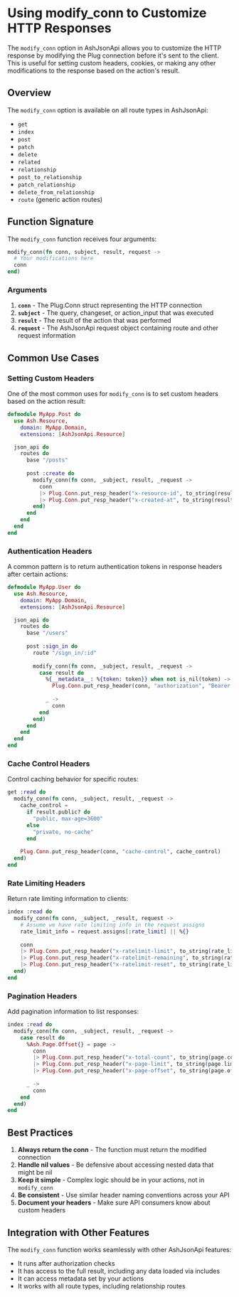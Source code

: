 # Using modify_conn to Customize HTTP Responses

The `modify_conn` option in AshJsonApi allows you to customize the HTTP response by modifying the Plug connection before it's sent to the client. This is useful for setting custom headers, cookies, or making any other modifications to the response based on the action's result.

## Overview

The `modify_conn` option is available on all route types in AshJsonApi:
- `get`
- `index`
- `post`
- `patch`
- `delete`
- `related`
- `relationship`
- `post_to_relationship`
- `patch_relationship`
- `delete_from_relationship`
- `route` (generic action routes)

## Function Signature

The `modify_conn` function receives four arguments:

```elixir
modify_conn(fn conn, subject, result, request ->
  # Your modifications here
  conn
end)
```

### Arguments

1. **`conn`** - The Plug.Conn struct representing the HTTP connection
2. **`subject`** - The query, changeset, or action_input that was executed
3. **`result`** - The result of the action that was performed
4. **`request`** - The AshJsonApi request object containing route and other request information

## Common Use Cases

### Setting Custom Headers

One of the most common uses for `modify_conn` is to set custom headers based on the action result:

```elixir
defmodule MyApp.Post do
  use Ash.Resource,
    domain: MyApp.Domain,
    extensions: [AshJsonApi.Resource]

  json_api do
    routes do
      base "/posts"
      
      post :create do
        modify_conn(fn conn, _subject, result, _request ->
          conn
          |> Plug.Conn.put_resp_header("x-resource-id", to_string(result.id))
          |> Plug.Conn.put_resp_header("x-created-at", to_string(result.created_at))
        end)
      end
    end
  end
end
```

### Authentication Headers

A common pattern is to return authentication tokens in response headers after certain actions:

```elixir
defmodule MyApp.User do
  use Ash.Resource,
    domain: MyApp.Domain,
    extensions: [AshJsonApi.Resource]

  json_api do
    routes do
      base "/users"
      
      post :sign_in do
        route "/sign_in/:id"
        
        modify_conn(fn conn, _subject, result, _request ->
          case result do
            %{__metadata__: %{token: token}} when not is_nil(token) ->
              Plug.Conn.put_resp_header(conn, "authorization", "Bearer #{token}")
            
            _ ->
              conn
          end
        end)
      end
    end
  end
end
```

### Cache Control Headers

Control caching behavior for specific routes:

```elixir
get :read do
  modify_conn(fn conn, _subject, result, _request ->
    cache_control = 
      if result.public? do
        "public, max-age=3600"
      else
        "private, no-cache"
      end
    
    Plug.Conn.put_resp_header(conn, "cache-control", cache_control)
  end)
end
```


### Rate Limiting Headers

Return rate limiting information to clients:

```elixir
index :read do
  modify_conn(fn conn, _subject, _result, request ->
    # Assume we have rate limiting info in the request assigns
    rate_limit_info = request.assigns[:rate_limit] || %{}
    
    conn
    |> Plug.Conn.put_resp_header("x-ratelimit-limit", to_string(rate_limit_info[:limit] || 100))
    |> Plug.Conn.put_resp_header("x-ratelimit-remaining", to_string(rate_limit_info[:remaining] || 100))
    |> Plug.Conn.put_resp_header("x-ratelimit-reset", to_string(rate_limit_info[:reset] || 0))
  end)
end
```

### Pagination Headers

Add pagination information to list responses:

```elixir
index :read do
  modify_conn(fn conn, _subject, result, _request ->
    case result do
      %Ash.Page.Offset{} = page ->
        conn
        |> Plug.Conn.put_resp_header("x-total-count", to_string(page.count || 0))
        |> Plug.Conn.put_resp_header("x-page-limit", to_string(page.limit || 0))
        |> Plug.Conn.put_resp_header("x-page-offset", to_string(page.offset || 0))
      
      _ ->
        conn
    end
  end)
end
```

## Best Practices

1. **Always return the conn** - The function must return the modified connection
2. **Handle nil values** - Be defensive about accessing nested data that might be nil
3. **Keep it simple** - Complex logic should be in your actions, not in `modify_conn`
4. **Be consistent** - Use similar header naming conventions across your API
5. **Document your headers** - Make sure API consumers know about custom headers

## Integration with Other Features

The `modify_conn` function works seamlessly with other AshJsonApi features:

- It runs after authorization checks
- It has access to the full result, including any data loaded via includes
- It can access metadata set by your actions
- It works with all route types, including relationship routes
